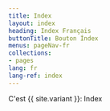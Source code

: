 ```yaml
---
title: Index
layout: index
heading: Index Français
buttonTitle: Bouton Índex
menus: pageNav-fr
collections:
- pages
lang: fr
lang-ref: index
---
```

C'est {{ site.variant }}: Index